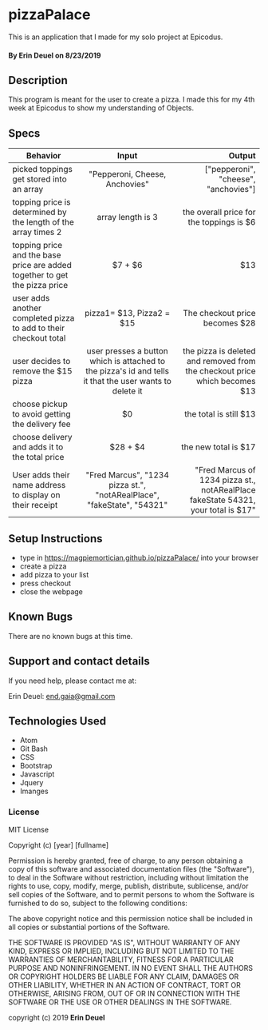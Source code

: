 # pizzaPalace

This is an application that I made for my solo project at Epicodus.

#### By Erin Deuel on 8/23/2019

## Description

This program is meant for the user to create a pizza. I made this for my 4th week at Epicodus to show my understanding of Objects.

## Specs

| Behavior | Input | Output |
| ------------- |:-------------:| -----:|
| picked toppings get stored into an array | "Pepperoni, Cheese, Anchovies" | ["pepperoni", "cheese", "anchovies"] |
| topping price is determined by the length of the array times 2 | array length is 3 | the overall price for the toppings is $6 |
| topping price and the base price are added together to get the pizza price | $7 + $6 | $13 |
| user adds another completed pizza to add to their checkout total | pizza1= $13, Pizza2 = $15 | The checkout price becomes $28 |
| user decides to remove the $15 pizza | user presses a button which is attached to the pizza's id and tells it that the user wants to delete it | the pizza is deleted and removed from the checkout price which becomes $13 |
| choose pickup to avoid getting the delivery fee | $0 | the total is still $13 |
| choose delivery and adds it to the total price | $28 + $4 | the new total is $17 |
| User adds their name address to display on their receipt  | "Fred Marcus", "1234 pizza st.", "notARealPlace", "fakeState", "54321" | "Fred Marcus of 1234 pizza st., notARealPlace fakeState 54321, your total is $17" |

## Setup Instructions

* type in https://magpiemortician.github.io/pizzaPalace/ into your browser
* create a pizza
* add pizza to your list
* press checkout
* close the webpage

## Known Bugs

There are no known bugs at this time.

## Support and contact details

If you need help, please contact me at:

Erin Deuel: end.gaia@gmail.com

## Technologies Used

* Atom
* Git Bash
* CSS
* Bootstrap
* Javascript
* Jquery
* Imanges

### License

MIT License

Copyright (c) [year] [fullname]

Permission is hereby granted, free of charge, to any person obtaining a copy
of this software and associated documentation files (the "Software"), to deal
in the Software without restriction, including without limitation the rights
to use, copy, modify, merge, publish, distribute, sublicense, and/or sell
copies of the Software, and to permit persons to whom the Software is
furnished to do so, subject to the following conditions:

The above copyright notice and this permission notice shall be included in all
copies or substantial portions of the Software.

THE SOFTWARE IS PROVIDED "AS IS", WITHOUT WARRANTY OF ANY KIND, EXPRESS OR
IMPLIED, INCLUDING BUT NOT LIMITED TO THE WARRANTIES OF MERCHANTABILITY,
FITNESS FOR A PARTICULAR PURPOSE AND NONINFRINGEMENT. IN NO EVENT SHALL THE
AUTHORS OR COPYRIGHT HOLDERS BE LIABLE FOR ANY CLAIM, DAMAGES OR OTHER
LIABILITY, WHETHER IN AN ACTION OF CONTRACT, TORT OR OTHERWISE, ARISING FROM,
OUT OF OR IN CONNECTION WITH THE SOFTWARE OR THE USE OR OTHER DEALINGS IN THE
SOFTWARE.

copyright (c) 2019 **Erin Deuel**
